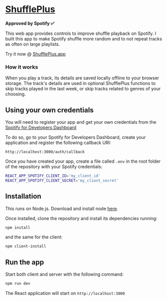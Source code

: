 # [ShufflePlus](https://shuffleplus.app)
**Approved by Spotify :white_check_mark:**

This web app provides controls to improve shuffle playback on Spotify. I bulit this app to make Spotify shuffle more random and to not repeat tracks as often on large playlists.

Try it now @ [ShufflePlus.app](https://shuffleplus.app)

### How it works
When you play a track, its details are saved locally offline to your browser storage.
The track's details are used in optional ShufflePlus functions to skip tracks played in the last week, or skip tracks related to genres of your choosing.

## Using your own credentials

You will need to register your app and get your own credentials from the
[Spotify for Developers Dashboard](https://developer.spotify.com/dashboard/)

To do so, go to your Spotify for Developers Dashboard, create your
application and register the following callback URI:

`http://localhost:3000/auth/callback`

Once you have created your app, create a file called `.env` in the root folder
of the repository with your Spotify credentials:

```bash
REACT_APP_SPOTIFY_CLIENT_ID='my_client_id'
REACT_APP_SPOTIFY_CLIENT_SECRET='my_client_secret'
```

## Installation

This runs on Node.js. Download and install node [here](http://www.nodejs.org/download/).

Once installed, clone the repository and install its dependencies running:

```bash
npm install
```
and the same for the client:
```bash
npm client-install
```
## Run the app

Start both client and server with the following command:

```bash
npm run dev
```

The React application will start on `http://localhost:3000`
